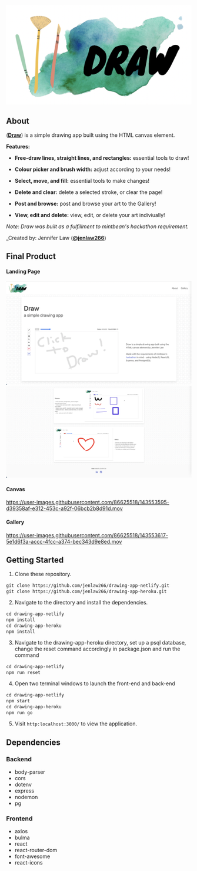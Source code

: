 ![Draw](https://github.com/jenlaw266/drawing-app-netlify/blob/master/src/components/Nav/draw-logo.png)

## About

([**Draw**](https://draw-hackathon.netlify.app/))
is a simple drawing app built using the HTML canvas element.

**Features:**

- **Free-draw lines, straight lines, and rectangles:** essential tools to draw!

- **Colour picker and brush width:** adjust according to your needs!

- **Select, move, and fill:** essential tools to make changes!

- **Delete and clear:** delete a selected stroke, or clear the page!

- **Post and browse:** post and browse your art to the Gallery!

- **View, edit and delete:** view, edit, or delete your art indiviually!

_Note: Draw was built as a fulfillment to mintbean's hackathon requirement._

\_Created by: Jennifer Law ([**@jenlaw266**](https://github.com/jenlaw266))

## Final Product

#### Landing Page

![Home](https://github.com/jenlaw266/drawing-app-netlify/blob/master/Home1.png)
![Home](https://github.com/jenlaw266/drawing-app-netlify/blob/master/Home2.png)

#### Canvas

https://user-images.githubusercontent.com/86625518/143553595-d39358af-e312-453c-a92f-06bcb2b8d91d.mov

#### Gallery

https://user-images.githubusercontent.com/86625518/143553617-5e1d6f3a-accc-4fcc-a374-bec343d9e8ed.mov

## Getting Started

1. Clone these
   repository.

```
git clone https://github.com/jenlaw266/drawing-app-netlify.git
git clone https://github.com/jenlaw266/drawing-app-heroku.git
```

2. Navigate to the directory and install the dependencies.

```
cd drawing-app-netlify
npm install
cd drawing-app-heroku
npm install
```

3. Navigate to the drawing-app-heroku directory, set up a psql database, change the reset command accordingly in package.json and run the command

```
cd drawing-app-netlify
npm run reset
```

4. Open two terminal windows to launch the front-end and back-end

```
cd drawing-app-netlify
npm start
cd drawing-app-heroku
npm run go

```

5. Visit `http:localhost:3000/` to view the application.

## Dependencies

### Backend

- body-parser
- cors
- dotenv
- express
- nodemon
- pg

### Frontend

- axios
- bulma
- react
- react-router-dom
- font-awesome
- react-icons
